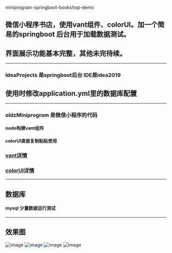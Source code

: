  miniprogram-springboot-bookshop-demo
## 微信小程序书店，使用vant组件、colorUI。加一个简易的springboot 后台用于加载数据测试。


## 界面展示功能基本完整，其他未完待续。

----

### IdeaProjects 是springboot后台 IDE是idea2019
## 使用时修改application.yml里的数据库配置

----

### oldzMiniprogram 是微信小程序的代码 

#### node构建vant组件 

#### colorUI直接复制粘贴使用

### [vant详情](https://youzan.github.io/vant-weapp/#/intro)  

### [colorUI详情](https://github.com/weilanwl/ColorUI)

----
## 数据库
#### mysql 少量数据运行测试

----

## 效果图

![image](https://github.com/zZ675079530/miniprogram-springboot-bookshop-demo/blob/master/show1.JPG?raw=true)
![image](https://github.com/zZ675079530/miniprogram-springboot-bookshop-demo/blob/master/show2.JPG?raw=true)
![image](https://github.com/zZ675079530/miniprogram-springboot-bookshop-demo/blob/master/show3.JPG?raw=true)
![image](https://github.com/zZ675079530/miniprogram-springboot-bookshop-demo/blob/master/show4.JPG?raw=true)